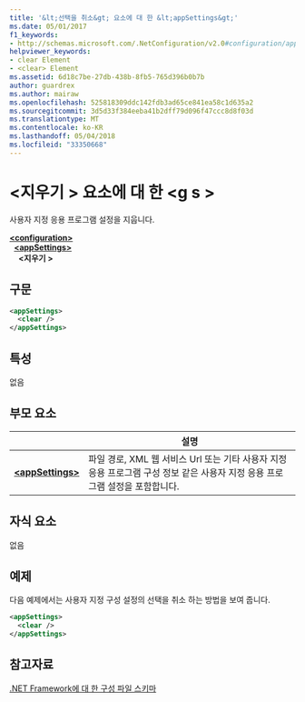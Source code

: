 ```yaml
---
title: '&lt;선택을 취소&gt; 요소에 대 한 &lt;appSettings&gt;'
ms.date: 05/01/2017
f1_keywords:
- http://schemas.microsoft.com/.NetConfiguration/v2.0#configuration/appSettings/clear
helpviewer_keywords:
- clear Element
- <clear> Element
ms.assetid: 6d18c7be-27db-438b-8fb5-765d396b0b7b
author: guardrex
ms.author: mairaw
ms.openlocfilehash: 525818309ddc142fdb3ad65ce841ea58c1d635a2
ms.sourcegitcommit: 3d5d33f384eeba41b2dff79d096f47ccc8d8f03d
ms.translationtype: MT
ms.contentlocale: ko-KR
ms.lasthandoff: 05/04/2018
ms.locfileid: "33350668"
---
```

# <a name="clear-element-for-appsettings"></a>\<지우기 > 요소에 대 한 \<g s >

사용자 지정 응용 프로그램 설정을 지웁니다.

[**\<configuration>**](~/docs/framework/configure-apps/file-schema/configuration-element.md)   
&nbsp;&nbsp;[**\<appSettings>**](~/docs/framework/configure-apps/file-schema/appsettings/appsettings-element-for-configuration.md)   
&nbsp;&nbsp;&nbsp;&nbsp;**\<지우기 >**

## <a name="syntax"></a>구문

```xml
<appSettings>
  <clear />
</appSettings>
```

## <a name="attributes"></a>특성

없음

## <a name="parent-element"></a>부모 요소

|     | 설명 |
| --- | ----------- |
| [**\<appSettings>**](~/docs/framework/configure-apps/file-schema/appsettings/appsettings-element-for-configuration.md) | 파일 경로, XML 웹 서비스 Url 또는 기타 사용자 지정 응용 프로그램 구성 정보 같은 사용자 지정 응용 프로그램 설정을 포함합니다. |

## <a name="child-elements"></a>자식 요소

없음

## <a name="example"></a>예제

다음 예제에서는 사용자 지정 구성 설정의 선택을 취소 하는 방법을 보여 줍니다.

```xml
<appSettings>
  <clear />
</appSettings>
```

## <a name="see-also"></a>참고자료

[.NET Framework에 대 한 구성 파일 스키마](~/docs/framework/configure-apps/file-schema/index.md)
